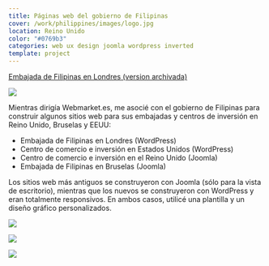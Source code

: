 ```yaml
---
title: Páginas web del gobierno de Filipinas
cover: /work/philippines/images/logo.jpg
location: Reino Unido
color: "#0769b3"
categories: web ux design joomla wordpress inverted
template: project
---
```


<p class="align-center">
<a class="btn external" role="button" href="http://philembassy.herokuapp.com/" target="_blank">Embajada de Filipinas en Londres (version archivada)</a>
</p>

![](/work/philippines/images/1.png)

Mientras dirigía Webmarket.es, me asocié con el gobierno de Filipinas para construir algunos sitios web para sus embajadas y centros de inversión en Reino Unido, Bruselas y EEUU:

* Embajada de Filipinas en Londres (WordPress)
* Centro de comercio e inversión en Estados Unidos (WordPress)
* Centro de comercio e inversión en el Reino Unido (Joomla)
* Embajada de Filipinas en Bruselas (Joomla)

Los sitios web más antiguos se construyeron con Joomla (sólo para la vista de escritorio), mientras que los nuevos se construyeron con WordPress y eran totalmente responsivos. En ambos casos, utilicé una plantilla y un diseño gráfico personalizados.

![](/work/philippines/images/2.jpg)

![](/work/philippines/images/3.jpg)

![](/work/philippines/images/4.jpg)